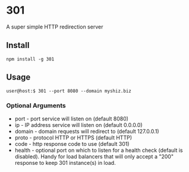# 301
A super simple HTTP redirection server

## Install

`npm install -g 301`

## Usage 

`user@host:$ 301 --port 8080 --domain myshiz.biz `

### Optional Arguments

- port   - port service will listen on (default 8080)
- ip     - IP address service will listen on (default 0.0.0.0)
- domain - domain requests will redirect to (default 127.0.0.1)
- proto  - protocol HTTP or HTTPS (default HTTP)
- code   - http response code to use (default 301)
- health - optional port on which to listen for a health check (default is disabled). Handy for load balancers that will only accept a "200" response to keep 301 instance(s) in load.
